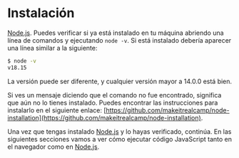 # Instalación

[Node.js](https://nodejs.org/en/). Puedes verificar si ya está instalado en tu máquina abriendo una línea de comandos y ejecutando `node -v`. Si está instalado debería aparecer una línea similar a la siguiente:

```bash
$ node -v
v18.15
```

La versión puede ser diferente, y cualquier versión mayor a 14.0.0 está bien.

Si ves un mensaje diciendo que el comando no fue encontrado, significa que aún no lo tienes instalado. Puedes encontrar las instrucciones para instalarlo en el siguiente enlace: [https://github.com/makeitrealcamp/node-installation](https://github.com/makeitrealcamp/node-installation).

Una vez que tengas instalado [Node.js](https://nodejs.org/en/) y lo hayas verificado, continúa. En las siguientes secciones vamos a ver cómo ejecutar código JavaScript tanto en el navegador como en [Node.js](https://nodejs.org/en/).
